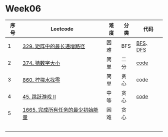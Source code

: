 # Week06

| 序号 | Leetcode                                                     | 难度 | 分类 | 代码                                                         |
| ---- | ------------------------------------------------------------ | ---- | ---- | ------------------------------------------------------------ |
| 1    | [329. 矩阵中的最长递增路径](https://leetcode.cn/problems/longest-increasing-path-in-a-matrix/) | 困难 | BFS  | [BFS](https://github.com/zhj6422/LeetcodeHomework/blob/main/week06/329.%20%E7%9F%A9%E9%98%B5%E4%B8%AD%E7%9A%84%E6%9C%80%E9%95%BF%E9%80%92%E5%A2%9E%E8%B7%AF%E5%BE%84(BFS).java)、[DFS](https://github.com/zhj6422/LeetcodeHomework/blob/main/week06/329.%20%E7%9F%A9%E9%98%B5%E4%B8%AD%E7%9A%84%E6%9C%80%E9%95%BF%E9%80%92%E5%A2%9E%E8%B7%AF%E5%BE%84(DFS).java) |
| 2    | [374. 猜数字大小](https://leetcode.cn/problems/guess-number-higher-or-lower/) | 简单 | 二分 | [code](https://github.com/zhj6422/LeetcodeHomework/blob/main/week06/374.%20%E7%8C%9C%E6%95%B0%E5%AD%97%E5%A4%A7%E5%B0%8F.java) |
| 3    | [860. 柠檬水找零](https://leetcode.cn/problems/lemonade-change/) | 简单 | 贪心 | [code](https://github.com/zhj6422/LeetcodeHomework/blob/main/week06/860.%20%E6%9F%A0%E6%AA%AC%E6%B0%B4%E6%89%BE%E9%9B%B6.java) |
| 4    | [45. 跳跃游戏 II](https://leetcode.cn/problems/jump-game-ii/) | 中等 | 贪心 | [code](https://github.com/zhj6422/LeetcodeHomework/blob/main/week06/45.%20%E8%B7%B3%E8%B7%83%E6%B8%B8%E6%88%8F%20II.java) |
| 5    | [1665. 完成所有任务的最少初始能量](https://leetcode.cn/problems/minimum-initial-energy-to-finish-tasks/) | 困难 | 贪心 |                                                              |
|      |                                                              |      |      |                                                              |
|      |                                                              |      |      |                                                              |
|      |                                                              |      |      |                                                              |
|      |                                                              |      |      |                                                              |
|      |                                                              |      |      |                                                              |

